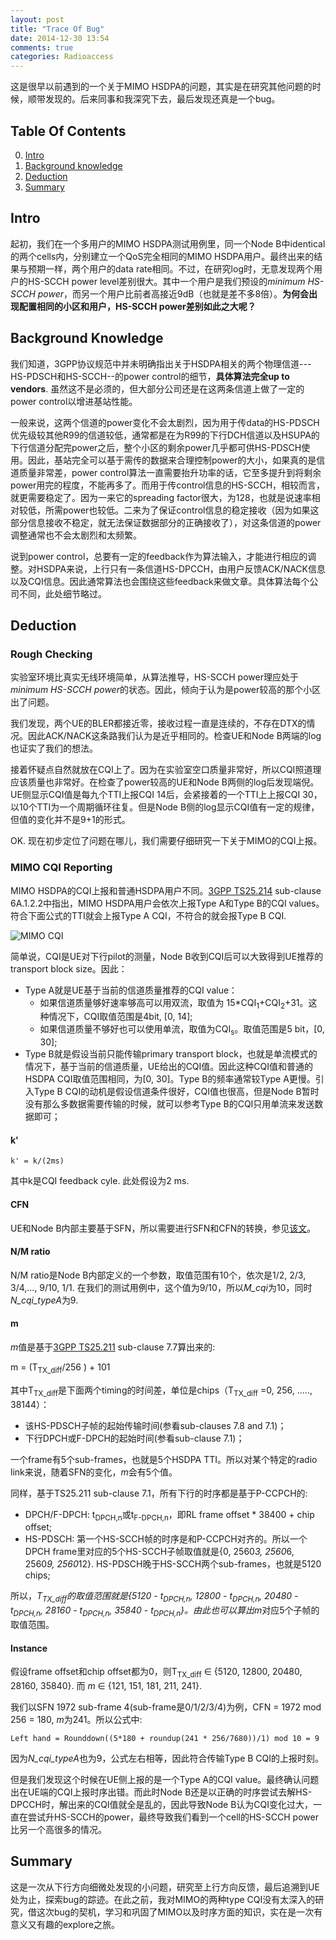 ```yaml
---
layout: post
title: "Trace Of Bug"
date: 2014-12-30 13:54
comments: true
categories: Radioaccess
---
```


这是很早以前遇到的一个关于MIMO HSDPA的问题，其实是在研究其他问题的时候，顺带发现的。后来同事和我深究下去，最后发现还真是一个bug。

<!--more-->

## Table Of Contents

0. [Intro](#intro)
1. [Background knowledge](#background-knowledge)
2. [Deduction](#deduction)
3. [Summary](#summary)

## Intro

起初，我们在一个多用户的MIMO HSDPA测试用例里，同一个Node B中identical的两个cells内，分别建立一个QoS完全相同的MIMO HSDPA用户。最终出来的结果与预期一样，两个用户的data rate相同。不过，在研究log时，无意发现两个用户的HS-SCCH power level差别很大。其中一个用户是我们预设的*minimum HS-SCCH power*，而另一个用户比前者高接近9dB（也就是差不多8倍）。**为何会出现配置相同的小区和用户，HS-SCCH power差别如此之大呢？**

## Background Knowledge

我们知道，3GPP协议规范中并未明确指出关于HSDPA相关的两个物理信道---HS-PDSCH和HS-SCCH--的power control的细节，**具体算法完全up to vendors**. 虽然这不是必须的，但大部分公司还是在这两条信道上做了一定的power control以增进基站性能。

一般来说，这两个信道的power变化不会太剧烈，因为用于传data的HS-PDSCH优先级较其他R99的信道较低，通常都是在为R99的下行DCH信道以及HSUPA的下行信道分配完power之后，整个小区的剩余power几乎都可供HS-PDSCH使用。因此，基站完全可以基于需传的数据来合理控制power的大小，如果真的是信道质量非常差，power control算法一直需要抬升功率的话，它至多提升到将剩余power用完的程度，不能再多了。而用于传control信息的HS-SCCH，相较而言，就更需要稳定了。因为一来它的spreading factor很大，为128，也就是说速率相对较低，所需power也较低。二来为了保证control信息的稳定接收（因为如果这部分信息接收不稳定，就无法保证数据部分的正确接收了），对这条信道的power调整通常也不会太剧烈和太频繁。

说到power control，总要有一定的feedback作为算法输入，才能进行相应的调整。对HSDPA来说，上行只有一条信道HS-DPCCH，由用户反馈ACK/NACK信息以及CQI信息。因此通常算法也会围绕这些feedback来做文章。具体算法每个公司不同，此处细节略过。

## Deduction

### Rough Checking

实验室环境比真实无线环境简单，从算法推导，HS-SCCH power理应处于*minimum HS-SCCH power*的状态。因此，倾向于认为是power较高的那个小区出了问题。

我们发现，两个UE的BLER都接近零，接收过程一直是连续的，不存在DTX的情况。因此ACK/NACK这条路我们认为是近乎相同的。检查UE和Node B两端的log也证实了我们的想法。

接着怀疑点自然就放在CQI上了。因为在实验室空口质量非常好，所以CQI照道理应该质量也非常好。在检查了power较高的UE和Node B两侧的log后发现端倪。UE侧显示CQI值是每九个TTI上报CQI 14后，会紧接着的一个TTI上上报CQI 30，以10个TTI为一个周期循环往复。但是Node B侧的log显示CQI值有一定的规律，但值的变化并不是9+1的形式。

OK. 现在初步定位了问题在哪儿，我们需要仔细研究一下关于MIMO的CQI上报。

### MIMO CQI Reporting

MIMO HSDPA的CQI上报和普通HSDPA用户不同。[3GPP TS25.214](http://www.3gpp.org/DynaReport/25214.htm) sub-clause 6A.1.2.2中指出，MIMO HSDPA用户会依次上报Type A和Type B的CQI values。符合下面公式的TTI就会上报Type A CQI，不符合的就会报Type B CQI.

![MIMO CQI](https://dl.dropboxusercontent.com/u/6459697/blogimage/20141230_MIMI_CQI.jpg)

简单说，CQI是UE对下行pilot的测量，Node B收到CQI后可以大致得到UE推荐的transport block size。因此：

* Type A就是UE基于当前的信道质量推荐的CQI value：
  * 如果信道质量够好速率够高可以用双流，取值为 15*CQI<sub>1</sub>+CQI<sub>2</sub>+31。这种情况下，CQI取值范围是4bit, [0, 14];
  * 如果信道质量不够好也可以使用单流，取值为CQI<sub>s</sub>。取值范围是5 bit，[0, 30];
* Type B就是假设当前只能传输primary transport block，也就是单流模式的情况下，基于当前的信道质量，UE给出的CQI值。因此这种CQI值和普通的HSDPA CQI取值范围相同，为[0, 30]。Type B的频率通常较Type A更慢。引入Type B CQI的动机是假设信道条件很好，CQI值也很高，但是Node B暂时没有那么多数据需要传输的时候，就可以参考Type B的CQI只用单流来发送数据即可；

#### k'

    k' = k/(2ms)

其中k是CQI feedback cyle. 此处假设为2 ms.

#### CFN

UE和Node B内部主要基于SFN，所以需要进行SFN和CFN的转换，参见[该文](http://blog.pzheng.me/2014/10/26/sfn-and-cfn/)。

#### N/M ratio

N/M ratio是Node B内部定义的一个参数，取值范围有10个，依次是1/2, 2/3, 3/4,..., 9/10, 1/1. 在我们的测试用例中，这个值为9/10，所以*M_cqi*为10，同时*N_cqi_typeA*为9.

#### m

*m*值是基于[3GPP TS25.211](http://www.3gpp.org/DynaReport/25214.htm) sub-clause 7.7算出来的:

m = (T<sub>TX_diff</sub>/256 ) + 101

其中T<sub>TX_diff</sub>是下面两个timing的时间差，单位是chips（T<sub>TX_diff</sub> =0, 256, ....., 38144）：

* 该HS-PDSCH子帧的起始传输时间(参看sub-clauses 7.8 and 7.1)； 
* 下行DPCH或F-DPCH的起始时间(参看sub-clause 7.1)； 

一个frame有5个sub-frames，也就是5个HSDPA TTI。所以对某个特定的radio link来说，随着SFN的变化，*m*会有5个值。

同样，基于TS25.211 sub-clause 7.1，所有下行的时序都是基于P-CCPCH的:

* DPCH/F-DPCH: t<sub>DPCH,n</sub>或t<sub>F-DPCH,n</sub>，即RL frame offset * 38400 + chip offset;
* HS-PDSCH: 第一个HS-SCCH帧的时序是和P-CCPCH对齐的。所以一个DPCH frame里对应的5个HS-SCCH子帧取值就是{0, 2560*3, 2560*6, 2560*9, 2560*12}. HS-PDSCH晚于HS-SCCH两个sub-frames，也就是5120 chips;

所以，*T<sub>TX_diff</sub>*的取值范围就是{5120 - t<sub>DPCH,n</sub>, 12800 - t<sub>DPCH,n</sub>, 20480 - t<sub>DPCH,n</sub>, 28160 - t<sub>DPCH,n</sub>, 35840 - t<sub>DPCH,n</sub>}。由此也可以算出*m*对应5个子帧的取值范围。

#### Instance

假设frame offset和chip offset都为0，则T<sub>TX_diff</sub> ∈ {5120, 12800, 20480, 28160, 35840}. 而 *m* ∈ {121, 151, 181, 211, 241}.

我们以SFN 1972 sub-frame 4(sub-frame是0/1/2/3/4)为例，CFN = 1972 mod 256 = 180, *m*为241。所以公式中:

    Left hand = Rounddown((5*180 + roundup(241 * 256/7680))/1) mod 10 = 9

因为*N_cqi_typeA*也为9，公式左右相等，因此符合传输Type B CQI的上报时刻。

但是我们发现这个时候在UE侧上报的是一个Type A的CQI value。最终确认问题出在UE端的CQI上报时序出错。而此时Node B还是以正确的时序尝试去解HS-DPCCH时，解出来的CQI值就全是乱的，因此导致Node B认为CQI变化过大，一直在尝试升HS-SCCH的power，最终导致我们看到一个cell的HS-SCCH power比另一个高很多的情况。

## Summary

这是一次从下行方向细微处发现的小问题，研究至上行方向反馈，最后追溯到UE处为止，探索bug的踪迹。在此之前，我对MIMO的两种type CQI没有太深入的研究，借这次bug的契机，学习和巩固了MIMO以及时序方面的知识，实在是一次有意义又有趣的explore之旅。
